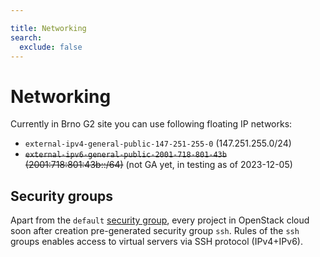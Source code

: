 ```yaml
---

title: Networking
search:
  exclude: false
---
```


# Networking

Currently in Brno G2 site you can use following floating IP networks:

- `external-ipv4-general-public-147-251-255-0` (147.251.255.0/24)
- ~~`external-ipv6-general-public-2001-718-801-43b` (2001:718:801:43b::/64)~~ (not GA yet, in testing as of 2023-12-05)

## Security groups

Apart from the `default` [security group](../../../docs/additional-information/security-groups.md), every project in OpenStack cloud soon after creation pre-generated security group `ssh`. Rules of the `ssh` groups enables access to virtual servers via SSH protocol (IPv4+IPv6).

